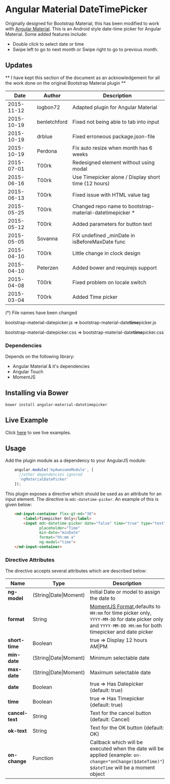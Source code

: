 # Angular Material DateTimePicker

Originally designed for Bootstrap Material, this has been modified to work with [Angular Material](https://material.angularjs.org/). This is an Android style date-time picker for Angular Material. Some added features include:

- Double click to select date or time
- Swipe left to go to next month or Swipe right to go to previous month.



## Updates

** I have kept this section of the document as an acknowledgement for all the work done on the original Bootstrap Material plugin **

| Date				| Author			| Description											 |
| ----------------- | ----------------- | ----------- |
| 2015-11-12		| logbon72		    | Adapted plugin for Angular Material |
| 2015-10-19		| benletchford		| Fixed not being able to tab into input				 |
| 2015-10-19		| drblue 			| Fixed erroneous package.json-file 					 |
| 2015-10-19		| Perdona			| Fix auto resize when month has 6 weeks				 |
| 2015-07-01		| T00rk 			| Redesigned element without using modal				 |
| 2015-06-16		| T00rk 			| Use Timepicker alone / Display short time (12 hours)	 |
| 2015-06-13		| T00rk 			| Fixed issue with HTML value tag 						 |
| 2015-05-25		| T00rk 			| Changed repo name to bootstrap-material-datetimepicker * |
| 2015-05-12		| T00rk				| Added parameters for button text						 |
| 2015-05-05		| Sovanna			| FIX undefined _minDate in isBeforeMaxDate func		 |
| 2015-04-10		| T00rk				| Little change in clock design							 |
| 2015-04-10		| Peterzen			| Added bower and requirejs support						 |
| 2015-04-08		| T00rk				| Fixed problem on locale switch						 |
| 2015-03-04		| T00rk				| Added Time picker										 |
(\*) File names have been changed 

bootstrap-material-datepicker.js => bootstrap-material-date**time**picker.js

bootstrap-material-datepicker.css => bootstrap-material-date**time**picker.css
	
### Dependencies

Depends on the following library:

- Angular Material & it's dependencies
- Angular Touch
- MomentJS

## Installing via Bower

```
bower install angular-material-datetimepicker
```


## Live Example

Click [here](http://logbon72.github.io/angular-material-datetimepicker) to see live examples.

## Usage

Add the plugin module as a dependency to your AngularJS module:

```js
    angular.module('myAwesomeModule', [
      //other dependencies ignored
      'ngMaterialDatePicker'
    ]);
```

This plugin exposes a directive which should be used as an attribute for an input element. The directive is
`mdc-datetime-picker`. An example of this is given below:

```html
    <md-input-container flex-gt-md="30">
        <label>Timepicker Only</label>
        <input mdc-datetime-picker date="false" time="true" type="text" id="time" short-time="true"
               placeholder="Time"
               min-date="minDate"
               format="hh:mm a"
               ng-model="time">
    </md-input-container>
```


### Directive Attributes

The directive accepts several attributes which are described below:

| Name				| Type							| Description									|
| ----------------- | ----------------------------- | --------------------------------------------- |
| **ng-model**	    | (String\|Date\|Moment)		| Initial Date or model to assign the date to|
| **format**		| String						| [MomentJS Format](momentjs.com/docs/#/parsing/string-format/),defaults to `HH:mm` for time picker only, `YYYY-MM-DD` for date picker only and `YYYY-MM-DD HH:mm` for both timepicker and date picker |
| **short-time**	| Boolean						| true => Display 12 hours AM\|PM 				|
| **min-date**		| (String\|Date\|Moment)		| Minimum selectable date						|
| **max-date**		| (String\|Date\|Moment)		| Maximum selectable date						|
| **date**			| Boolean						| true => Has Datepicker (default: true)        |
| **time**			| Boolean						| true => Has Timepicker (default: true)		|
| **cancel-text**	| String						| Text for the cancel button (default: Cancel)	|
| **ok-text**		| String						| Text for the OK button (default: OK)			|
| **on-change**		| Function						| Callback which will be executed when the date will be applied (example: `on-change="onChange($dateTime)"`) `$dateTime` will be a moment object | 			|